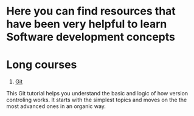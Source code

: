 # Here you can find resources that have been very helpful to learn Software development concepts

# Long courses
1. [Git](https://git-scm.com/book/en/v2)

This Git tutorial helps you understand the basic and logic of how version controling works. It starts with the simplest topics and moves on the the most advanced ones in an organic way. 